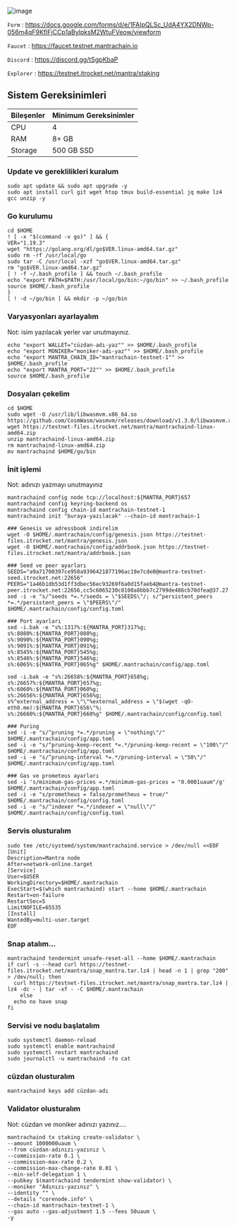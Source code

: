 
![image](https://github.com/molla202/MantraChain/assets/91562185/fd76840c-6f3f-4fdb-8650-58e84ae353fa)

`Form` : https://docs.google.com/forms/d/e/1FAIpQLSc_UdA4YX2DNWp-056m4qF9KfIFjCCp1aBylpksM2WtuFVeow/viewform

`Faucet` : https://faucet.testnet.mantrachain.io

`Discord` : https://discord.gg/tSgpKbaP

`Explorer` : https://testnet.itrocket.net/mantra/staking

## Sistem Gereksinimleri
| Bileşenler | Minimum Gereksinimler | 
| ------------ | ------------ |
| CPU |	4|
| RAM	| 8+ GB |
| Storage	| 500 GB SSD |

### Update ve gereklilikleri kuralum
```
sudo apt update && sudo apt upgrade -y
sudo apt install curl git wget htop tmux build-essential jq make lz4 gcc unzip -y
```
### Go kurulumu
```
cd $HOME
! [ -x "$(command -v go)" ] && {
VER="1.19.3"
wget "https://golang.org/dl/go$VER.linux-amd64.tar.gz"
sudo rm -rf /usr/local/go
sudo tar -C /usr/local -xzf "go$VER.linux-amd64.tar.gz"
rm "go$VER.linux-amd64.tar.gz"
[ ! -f ~/.bash_profile ] && touch ~/.bash_profile
echo "export PATH=$PATH:/usr/local/go/bin:~/go/bin" >> ~/.bash_profile
source $HOME/.bash_profile
}
[ ! -d ~/go/bin ] && mkdir -p ~/go/bin
```
### Varyasyonları ayarlayalım

Not: isim yazılacak yerler var unutmayınız.
```
echo "export WALLET="cüzdan-adı-yaz"" >> $HOME/.bash_profile
echo "export MONIKER="moniker-adı-yaz"" >> $HOME/.bash_profile
echo "export MANTRA_CHAIN_ID="mantrachain-testnet-1"" >> $HOME/.bash_profile
echo "export MANTRA_PORT="22"" >> $HOME/.bash_profile
source $HOME/.bash_profile
```
### Dosyaları çekelim
```
cd $HOME
sudo wget -O /usr/lib/libwasmvm.x86_64.so https://github.com/CosmWasm/wasmvm/releases/download/v1.3.0/libwasmvm.x86_64.so
wget https://testnet-files.itrocket.net/mantra/mantrachaind-linux-amd64.zip
unzip mantrachaind-linux-amd64.zip
rm mantrachaind-linux-amd64.zip
mv mantrachaind $HOME/go/bin
```
### İnit işlemi
Not: adınızı yazmayı unutmayınız
```
mantrachaind config node tcp://localhost:${MANTRA_PORT}657
mantrachaind config keyring-backend os
mantrachaind config chain-id mantrachain-testnet-1
mantrachaind init "buraya-yazılacak" --chain-id mantrachain-1
```
```
### Genesis ve adressbook indirelim
wget -O $HOME/.mantrachain/config/genesis.json https://testnet-files.itrocket.net/mantra/genesis.json
wget -O $HOME/.mantrachain/config/addrbook.json https://testnet-files.itrocket.net/mantra/addrbook.json

### Seed ve peer ayarları
SEEDS="a9a71700397ce950a9396421877196ac19e7cde0@mantra-testnet-seed.itrocket.net:22656"
PEERS="1a46b1db53d1ff3dbec56ec93269f6a0d15faeb4@mantra-testnet-peer.itrocket.net:22656,cc5c6065230c8108a8bbb7c2799de486cb70dfea@37.27.19.208:22656,c2320758ffefd5531758a3351b9b4dbd0adda4c1@31.220.95.65:22656,c4bec34390d2ab1004b9a25580c75e4743e033a1@65.108.72.253:22656,e6921a8a228e12ebab0ab70d9bcdb5364c5dece5@65.108.200.40:47656,2d2f8b62feee6b0fcbdec78d51d4ba9959e33c87@65.108.124.219:34656,4a22a9cbabe4313674d2058a964aef2863af9213@185.197.251.195:26656,c0828205f0dea4ef6feb61ee7a9e8f376be210f4@161.97.149.123:29656,30235fa097d100a14d2b534fdbf67e34e8d5f6cf@65.21.133.86:21656,11979cc25839ee3fde69d40138c0afa8ade1dc0e@161.97.141.80:656,d21ee7be993180e93fa02b8a764c569a26830322@194.233.92.184:22656"
sed -i -e "s/^seeds *=.*/seeds = \"$SEEDS\"/; s/^persistent_peers *=.*/persistent_peers = \"$PEERS\"/" $HOME/.mantrachain/config/config.toml

### Port ayarları
sed -i.bak -e "s%:1317%:${MANTRA_PORT}317%g;
s%:8080%:${MANTRA_PORT}080%g;
s%:9090%:${MANTRA_PORT}090%g;
s%:9091%:${MANTRA_PORT}091%g;
s%:8545%:${MANTRA_PORT}545%g;
s%:8546%:${MANTRA_PORT}546%g;
s%:6065%:${MANTRA_PORT}065%g" $HOME/.mantrachain/config/app.toml

sed -i.bak -e "s%:26658%:${MANTRA_PORT}658%g;
s%:26657%:${MANTRA_PORT}657%g;
s%:6060%:${MANTRA_PORT}060%g;
s%:26656%:${MANTRA_PORT}656%g;
s%^external_address = \"\"%external_address = \"$(wget -qO- eth0.me):${MANTRA_PORT}656\"%;
s%:26660%:${MANTRA_PORT}660%g" $HOME/.mantrachain/config/config.toml

### Puring
sed -i -e "s/^pruning *=.*/pruning = \"nothing\"/" $HOME/.mantrachain/config/app.toml
sed -i -e "s/^pruning-keep-recent *=.*/pruning-keep-recent = \"100\"/" $HOME/.mantrachain/config/app.toml
sed -i -e "s/^pruning-interval *=.*/pruning-interval = \"50\"/" $HOME/.mantrachain/config/app.toml

### Gas ve prometeus ayarları
sed -i 's/minimum-gas-prices =.*/minimum-gas-prices = "0.0001uaum"/g' $HOME/.mantrachain/config/app.toml
sed -i -e "s/prometheus = false/prometheus = true/" $HOME/.mantrachain/config/config.toml
sed -i -e "s/^indexer *=.*/indexer = \"null\"/" $HOME/.mantrachain/config/config.toml
```
### Servis olusturalım
```
sudo tee /etc/systemd/system/mantrachaind.service > /dev/null <<EOF
[Unit]
Description=Mantra node
After=network-online.target
[Service]
User=$USER
WorkingDirectory=$HOME/.mantrachain
ExecStart=$(which mantrachaind) start --home $HOME/.mantrachain
Restart=on-failure
RestartSec=5
LimitNOFILE=65535
[Install]
WantedBy=multi-user.target
EOF
```
### Snap atalım...
```
mantrachaind tendermint unsafe-reset-all --home $HOME/.mantrachain
if curl -s --head curl https://testnet-files.itrocket.net/mantra/snap_mantra.tar.lz4 | head -n 1 | grep "200" > /dev/null; then
  curl https://testnet-files.itrocket.net/mantra/snap_mantra.tar.lz4 | lz4 -dc - | tar -xf - -C $HOME/.mantrachain
    else
  echo no have snap
fi
```
### Servisi ve nodu başlatalım
```
sudo systemctl daemon-reload
sudo systemctl enable mantrachaind
sudo systemctl restart mantrachaind
sudo journalctl -u mantrachaind -fo cat
```
### cüzdan olusturalım
```
mantrachaind keys add cüzdan-adı
```

### Validator olusturalım
Not: cüzdan ve moniker adınızı yazınız....
```
mantrachaind tx staking create-validator \
--amount 1000000uaum \
--from cüzdan-adınızı-yazınız \
--commission-rate 0.1 \
--commission-max-rate 0.2 \
--commission-max-change-rate 0.01 \
--min-self-delegation 1 \
--pubkey $(mantrachaind tendermint show-validator) \
--moniker "Adınızı-yazınız" \
--identity "" \
--details "corenode.info" \
--chain-id mantrachain-testnet-1 \
--gas auto --gas-adjustment 1.5 --fees 50uaum \
-y
```
